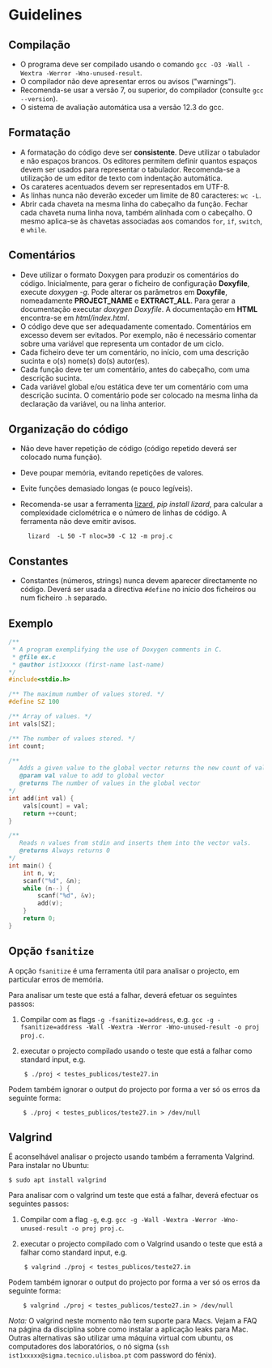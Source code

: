 # Guidelines

## Compilação

* O programa deve ser compilado usando o comando `gcc -O3 -Wall -Wextra -Werror -Wno-unused-result`.
* O compilador não deve apresentar erros ou avisos ("warnings").
* Recomenda-se usar a versão 7, ou superior, do compilador (consulte `gcc --version`).
* O sistema de avaliação automática usa a versão 12.3 do gcc.

## Formatação

* A formatação do código deve ser **consistente**. Deve utilizar o tabulador e não espaços brancos. Os editores permitem definir quantos espaços devem ser usados para representar o tabulador. Recomenda-se a utilização de um editor de texto com indentação automática.
* Os carateres acentuados devem ser representados em UTF-8.
* As linhas nunca não deverão exceder um limite de 80 caracteres: `wc -L`.
* Abrir cada chaveta na mesma linha do cabeçalho da função.
Fechar cada chaveta numa linha nova, também alinhada com o cabeçalho. O mesmo aplica-se às chavetas associadas aos comandos `for`, `if`, `switch`, e `while`.

## Comentários

* Deve utilizar o formato Doxygen para produzir os comentários do código.
Inicialmente, para gerar o ficheiro de configuração __Doxyfile__, execute *doxygen -g*. Pode alterar os parâmetros em __Doxyfile__, nomeadamente __PROJECT_NAME__ e __EXTRACT_ALL__. Para gerar a documentação executar *doxygen Doxyfile*. A documentação em __HTML__ encontra-se em *html/index.html*.
* O código deve que ser adequadamente comentado. Comentários em excesso devem ser evitados.
Por exemplo, não é necessário comentar sobre uma variável que representa um contador de um ciclo.
* Cada ficheiro deve ter um comentário, no início, com uma descrição sucinta e o(s) nome(s) do(s) autor(es).
* Cada função deve ter um comentário, antes do cabeçalho, com uma descrição sucinta.
* Cada variável global e/ou estática deve ter um comentário com uma descrição sucinta. O comentário pode ser colocado na mesma linha da declaração da variável, ou na linha anterior.

## Organização do código

* Não deve haver repetição de código (código repetido deverá ser colocado numa função).
* Deve poupar memória, evitando repetições de valores.
* Evite funções demasiado longas (e pouco legíveis).
* Recomenda-se usar a ferramenta [lizard](http://www.lizard.ws/), _pip install lizard_, para calcular a complexidade ciclométrica e o número de linhas de código. A ferramenta não deve emitir avisos.

        lizard  -L 50 -T nloc=30 -C 12 -m proj.c

## Constantes

* Constantes (números, strings) nunca devem aparecer directamente no código. Deverá ser usada a directiva `#define` no início dos ficheiros ou num ficheiro `.h` separado.

## Exemplo

```C
/**
 * A program exemplifying the use of Doxygen comments in C.
 * @file ex.c
 * @author ist1xxxxx (first-name last-name)
*/
#include<stdio.h>

/** The maximum number of values stored. */
#define SZ 100

/** Array of values. */
int vals[SZ];

/** The number of values stored. */
int count;

/**
   Adds a given value to the global vector returns the new count of values.
   @param val value to add to global vector
   @returns The number of values in the global vector
*/
int add(int val) {
    vals[count] = val;
    return ++count;
}

/**
   Reads n values from stdin and inserts them into the vector vals.
   @returns Always returns 0
*/
int main() {
    int n, v;
    scanf("%d", &n);
    while (n--) {
        scanf("%d", &v);
        add(v);
    }
    return 0;
}
```

## Opção `fsanitize`

A opção `fsanitize` é uma ferramenta útil para analisar o projecto, em particular erros de memória.

Para analisar um teste que está a falhar, deverá efetuar os seguintes passos:

1. Compilar com as flags `-g -fsanitize=address`, e.g.  `gcc -g -fsanitize=address -Wall -Wextra -Werror -Wno-unused-result -o proj proj.c`.
2. executar o projecto compilado usando o teste que está a falhar como standard input, e.g.

        $ ./proj < testes_publicos/teste27.in

Podem também ignorar o output do projecto por forma a ver só os erros da seguinte forma:

        $ ./proj < testes_publicos/teste27.in > /dev/null

## Valgrind

É aconselhável analisar o projecto usando também a ferramenta Valgrind. Para instalar no Ubuntu:

    $ sudo apt install valgrind

Para analisar com o valgrind um teste que está a falhar, deverá efectuar os seguintes passos:

1. Compilar com a flag `-g`, e.g.  `gcc -g -Wall -Wextra -Werror -Wno-unused-result -o proj proj.c`.
2. executar o projecto compilado com o Valgrind usando o teste que está a falhar como standard input, e.g.

        $ valgrind ./proj < testes_publicos/teste27.in

Podem também ignorar o output do projecto por forma a ver só os erros da seguinte forma:

        $ valgrind ./proj < testes_publicos/teste27.in > /dev/null

*Nota:* O valgrind neste momento não tem suporte para Macs. Vejam a FAQ na página da disciplina sobre como instalar a aplicação leaks para Mac. Outras alternativas são utilizar uma máquina virtual com ubuntu, os computadores dos laboratórios, o nó sigma (`ssh ist1xxxxx@sigma.tecnico.ulisboa.pt` com password do fénix).
